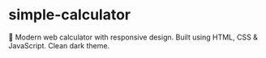 # simple-calculator
🧮 Modern web calculator with responsive design. Built using HTML, CSS &amp; JavaScript. Clean dark theme.
